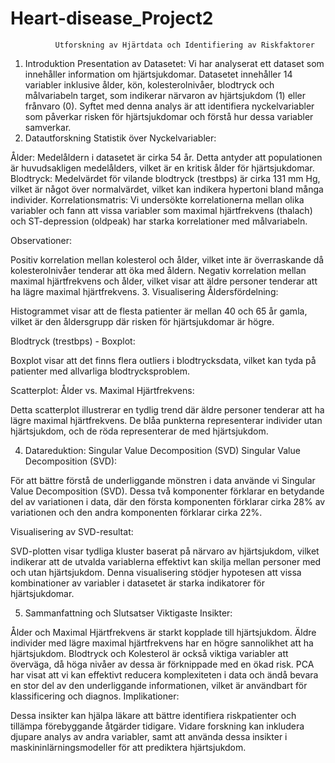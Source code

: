 # Heart-disease_Project2
              Utforskning av Hjärtdata och Identifiering av Riskfaktorer
1. Introduktion
Presentation av Datasetet:
Vi har analyserat ett dataset som innehåller information om hjärtsjukdomar. Datasetet innehåller 14 variabler inklusive ålder, kön, kolesterolnivåer, blodtryck och målvariabeln target, som indikerar närvaron av hjärtsjukdom (1) eller frånvaro (0).
Syftet med denna analys är att identifiera nyckelvariabler som påverkar risken för hjärtsjukdomar och förstå hur dessa variabler samverkar.
2. Datautforskning
Statistik över Nyckelvariabler:

Ålder: Medelåldern i datasetet är cirka 54 år. Detta antyder att populationen är huvudsakligen medelålders, vilket är en kritisk ålder för hjärtsjukdomar.
Blodtryck: Medelvärdet för vilande blodtryck (trestbps) är cirka 131 mm Hg, vilket är något över normalvärdet, vilket kan indikera hypertoni bland många individer.
Korrelationsmatris: Vi undersökte korrelationerna mellan olika variabler och fann att vissa variabler som maximal hjärtfrekvens (thalach) och ST-depression (oldpeak) har starka korrelationer med målvariabeln.

Observationer:

Positiv korrelation mellan kolesterol och ålder, vilket inte är överraskande då kolesterolnivåer tenderar att öka med åldern.
Negativ korrelation mellan maximal hjärtfrekvens och ålder, vilket visar att äldre personer tenderar att ha lägre maximal hjärtfrekvens.
3. Visualisering
Åldersfördelning:

Histogrammet visar att de flesta patienter är mellan 40 och 65 år gamla, vilket är den åldersgrupp där risken för hjärtsjukdomar är högre.

Blodtryck (trestbps) - Boxplot:

Boxplot visar att det finns flera outliers i blodtrycksdata, vilket kan tyda på patienter med allvarliga blodtrycksproblem.

Scatterplot: Ålder vs. Maximal Hjärtfrekvens:

Detta scatterplot illustrerar en tydlig trend där äldre personer tenderar att ha lägre maximal hjärtfrekvens. De blåa punkterna representerar individer utan hjärtsjukdom, och de röda representerar de med hjärtsjukdom.

4. Datareduktion: Singular Value Decomposition (SVD)
Singular Value Decomposition (SVD):

För att bättre förstå de underliggande mönstren i data använde vi Singular Value Decomposition (SVD). 
Dessa två komponenter förklarar en betydande del av variationen i data, där den första komponenten förklarar cirka 28% av variationen och den andra komponenten förklarar cirka 22%.

Visualisering av SVD-resultat:

SVD-plotten visar tydliga kluster baserat på närvaro av hjärtsjukdom, vilket indikerar att de utvalda variablerna effektivt kan skilja mellan personer med och utan hjärtsjukdom. Denna visualisering stödjer hypotesen att vissa kombinationer av variabler i datasetet är starka indikatorer för hjärtsjukdomar.


5. Sammanfattning och Slutsatser
Viktigaste Insikter:

Ålder och Maximal Hjärtfrekvens är starkt kopplade till hjärtsjukdom. Äldre individer med lägre maximal hjärtfrekvens har en högre sannolikhet att ha hjärtsjukdom.
Blodtryck och Kolesterol är också viktiga variabler att överväga, då höga nivåer av dessa är förknippade med en ökad risk.
PCA har visat att vi kan effektivt reducera komplexiteten i data och ändå bevara en stor del av den underliggande informationen, vilket är användbart för klassificering och diagnos.
Implikationer:

Dessa insikter kan hjälpa läkare att bättre identifiera riskpatienter och tillämpa förebyggande åtgärder tidigare.
Vidare forskning kan inkludera djupare analys av andra variabler, samt att använda dessa insikter i maskininlärningsmodeller för att prediktera hjärtsjukdom.
